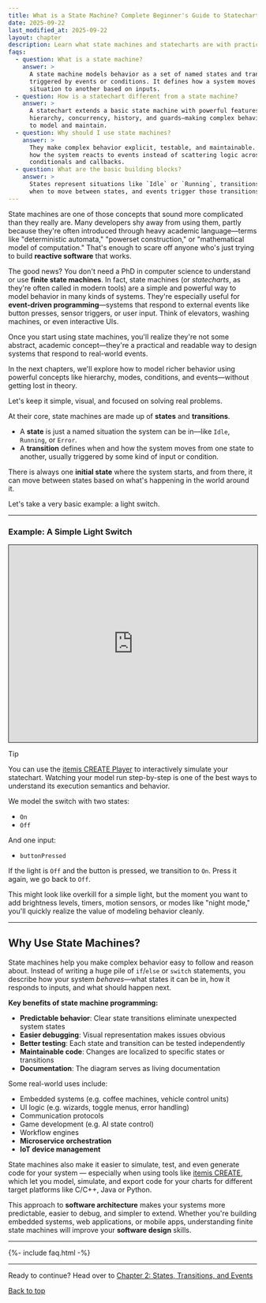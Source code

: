 ```yaml
---
title: What is a State Machine? Complete Beginner's Guide to Statecharts
date: 2025-09-22
last_modified_at: 2025-09-22
layout: chapter
description: Learn what state machines and statecharts are with practical examples. Complete beginner's guide to understanding finite state machines in software development.
faqs:
  - question: What is a state machine?
    answer: >
      A state machine models behavior as a set of named states and transitions
      triggered by events or conditions. It defines how a system moves from one
      situation to another based on inputs.
  - question: How is a statechart different from a state machine?
    answer: >
      A statechart extends a basic state machine with powerful features like
      hierarchy, concurrency, history, and guards—making complex behavior easier
      to model and maintain.
  - question: Why should I use state machines?
    answer: >
      They make complex behavior explicit, testable, and maintainable. You model
      how the system reacts to events instead of scattering logic across
      conditionals and callbacks.
  - question: What are the basic building blocks?
    answer: >
      States represent situations like `Idle` or `Running`, transitions define
      when to move between states, and events trigger those transitions.
---
```


State machines are one of those concepts that sound more complicated than they really are. Many developers shy away from using them, partly because they're often introduced through heavy academic language—terms like "deterministic automata," "powerset construction," or "mathematical model of computation." That's enough to scare off anyone who's just trying to build **reactive software** that works.

The good news? You don't need a PhD in computer science to understand or use **finite state machines**. In fact, state machines (or *statecharts*, as they're often called in modern tools) are a simple and powerful way to model behavior in many kinds of systems. They're especially useful for **event-driven programming**—systems that respond to external events like button presses, sensor triggers, or user input. Think of elevators, washing machines, or even interactive UIs.

Once you start using state machines, you'll realize they're not some abstract, academic concept—they're a practical and readable way to design systems that respond to real-world events.

In the next chapters, we'll explore how to model richer behavior using powerful concepts like hierarchy, modes, conditions, and events—without getting lost in theory.

Let's keep it simple, visual, and focused on solving real problems.


At their core, state machines are made up of **states** and **transitions**.

- A **state** is just a named situation the system can be in—like `Idle`, `Running`, or `Error`.
- A **transition** defines when and how the system moves from one state to another, usually triggered by some kind of input or condition.

There is always one **initial state** where the system starts, and from there, it can move between states based on what's happening in the world around it.

Let's take a very basic example: a light switch.

---

### Example: A Simple Light Switch

 <iframe src="https://play.itemis.io?model=7ec86474-66d1-4cca-bb60-6f7d91e9601d" width="100%" height="400px" style="border: 1px solid" allowfullscreen></iframe>


> [!TIP]
> You can use the [itemis CREATE Player](https://create.itemis.io) to interactively simulate your statechart. Watching your model run step-by-step is one of the best ways to understand its execution semantics and behavior.

We model the switch with two states:
- `On`
- `Off`

And one input:
- `buttonPressed`

If the light is `Off` and the button is pressed, we transition to `On`. Press it again, we go back to `Off`.

This might look like overkill for a simple light, but the moment you want to add brightness levels, timers, motion sensors, or modes like "night mode," you'll quickly realize the value of modeling behavior cleanly.

---

## Why Use State Machines?

State machines help you make complex behavior easy to follow and reason about. Instead of writing a huge pile of `if`/`else` or `switch` statements, you describe how your system *behaves*—what states it can be in, how it responds to inputs, and what should happen next.

**Key benefits of state machine programming:**
- **Predictable behavior**: Clear state transitions eliminate unexpected system states
- **Easier debugging**: Visual representation makes issues obvious
- **Better testing**: Each state and transition can be tested independently
- **Maintainable code**: Changes are localized to specific states or transitions
- **Documentation**: The diagram serves as living documentation

Some real-world uses include:
- Embedded systems (e.g. coffee machines, vehicle control units)
- UI logic (e.g. wizards, toggle menus, error handling)
- Communication protocols
- Game development (e.g. AI state control)
- Workflow engines
- **Microservice orchestration**
- **IoT device management**

State machines also make it easier to simulate, test, and even generate code for your system — especially when using tools like [itemis CREATE](https://www.itemis.com/en/yakindu/state-machine/), which let you model, simulate, and export code for your charts for different target platforms like C/C++, Java or Python.

This approach to **software architecture** makes your systems more predictable, easier to debug, and simpler to extend. Whether you're building embedded systems, web applications, or mobile apps, understanding finite state machines will improve your **software design** skills.

---

{%- include faq.html -%}

---


Ready to continue? Head over to [Chapter 2: States, Transitions, and Events](02-states-transitions-and-events.md) 

[Back to top](#top)